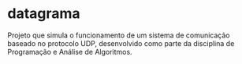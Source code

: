 # datagrama
Projeto que simula o funcionamento de um sistema de comunicação baseado no protocolo UDP, desenvolvido como parte da disciplina de Programação e Análise de Algoritmos.
